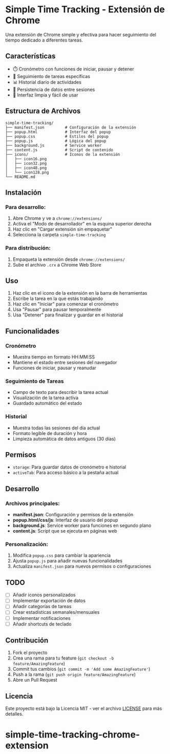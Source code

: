 # Simple Time Tracking - Extensión de Chrome

Una extensión de Chrome simple y efectiva para hacer seguimiento del tiempo dedicado a diferentes tareas.

## Características

- ⏱️ Cronómetro con funciones de iniciar, pausar y detener
- 📝 Seguimiento de tareas específicas
- 📊 Historial diario de actividades
- 💾 Persistencia de datos entre sesiones
- 🎨 Interfaz limpia y fácil de usar

## Estructura de Archivos

```
simple-time-tracking/
├── manifest.json         # Configuración de la extensión
├── popup.html            # Interfaz del popup
├── popup.css             # Estilos del popup
├── popup.js              # Lógica del popup
├── background.js         # Service worker
├── content.js            # Script de contenido
├── icons/                # Iconos de la extensión
│   ├── icon16.png
│   ├── icon32.png
│   ├── icon48.png
│   └── icon128.png
└── README.md
```

## Instalación

### Para desarrollo:

1. Abre Chrome y ve a `chrome://extensions/`
2. Activa el "Modo de desarrollador" en la esquina superior derecha
3. Haz clic en "Cargar extensión sin empaquetar"
4. Selecciona la carpeta `simple-time-tracking`

### Para distribución:

1. Empaqueta la extensión desde `chrome://extensions/`
2. Sube el archivo `.crx` a Chrome Web Store

## Uso

1. Haz clic en el icono de la extensión en la barra de herramientas
2. Escribe la tarea en la que estás trabajando
3. Haz clic en "Iniciar" para comenzar el cronómetro
4. Usa "Pausar" para pausar temporalmente
5. Usa "Detener" para finalizar y guardar en el historial

## Funcionalidades

### Cronómetro
- Muestra tiempo en formato HH:MM:SS
- Mantiene el estado entre sesiones del navegador
- Funciones de iniciar, pausar y reanudar

### Seguimiento de Tareas
- Campo de texto para describir la tarea actual
- Visualización de la tarea activa
- Guardado automático del estado

### Historial
- Muestra todas las sesiones del día actual
- Formato legible de duración y hora
- Limpieza automática de datos antiguos (30 días)

## Permisos

- `storage`: Para guardar datos de cronómetro e historial
- `activeTab`: Para acceso básico a la pestaña actual

## Desarrollo

### Archivos principales:

- **manifest.json**: Configuración y permisos de la extensión
- **popup.html/css/js**: Interfaz de usuario del popup
- **background.js**: Service worker para funciones en segundo plano
- **content.js**: Script que se ejecuta en páginas web

### Personalización:

1. Modifica `popup.css` para cambiar la apariencia
2. Ajusta `popup.js` para añadir nuevas funcionalidades
3. Actualiza `manifest.json` para nuevos permisos o configuraciones

## TODO

- [ ] Añadir iconos personalizados
- [ ] Implementar exportación de datos
- [ ] Añadir categorías de tareas
- [ ] Crear estadísticas semanales/mensuales
- [ ] Implementar notificaciones
- [ ] Añadir shortcuts de teclado

## Contribución

1. Fork el proyecto
2. Crea una rama para tu feature (`git checkout -b feature/AmazingFeature`)
3. Commit tus cambios (`git commit -m 'Add some AmazingFeature'`)
4. Push a la rama (`git push origin feature/AmazingFeature`)
5. Abre un Pull Request

## Licencia

Este proyecto está bajo la Licencia MIT - ver el archivo [LICENSE](LICENSE) para más detalles.
# simple-time-tracking-chrome-extension
